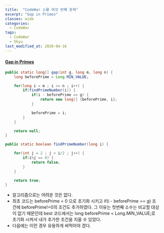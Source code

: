 ```yaml
---
title:  "CodeWar 스물 여섯 번째 문제"
excerpt: "Gap in Primes"
classes: wide
categories:
  - CodeWar
tags:
  - CodeWar
  - 5kyu
last_modified_at: 2020-04-16
---
```


#### [Gap in Primes](https://www.codewars.com/kata/561e9c843a2ef5a40c0000a4)

```java
public static long[] gap(int g, long m, long n) {
    long beforePrime = Long.MIN_VALUE;

    for(long i = m ; i <= n ; i++) {        	
        if(findPrimeNumber(i)) {
            if(i - beforePrime == g) {
                return new long[] {beforePrime, i};
            }

            beforePrime = i;
        }
    }

    return null;
}

public static boolean findPrimeNumber(long i) {

    for(int j = 2 ; j < i/2 ; j++) {
        if(i%j == 0) {
            return false;
        }
    }

    return true;
}
```

* 알고리즘으로는 어려운 것은 없다.
* 최초 코드는 beforePrime = 0 으로 초기화 시키고 if(i - beforePrime == g) 조건에 beforePrime!=0의 조건도 추가하였다. 그 이유는 첫번째 소수는 비교할 대상이 없기 때문인데 best 코드에서는 long beforePrime = Long.MIN_VALUE;로 초기화 시켜서 내가 추가한 조건을 지울 수 있었다.
* 다음에는 이런 경우 유용하게 써먹어야 겠다.